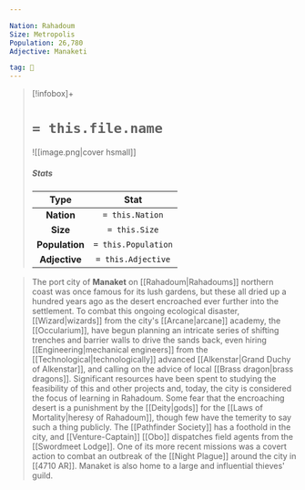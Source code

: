 ```yaml
---

Nation: Rahadoum
Size: Metropolis
Population: 26,780
Adjective: Manaketi

tag: 🌃
---
```


> [!infobox]+
> #  `= this.file.name`
> ![[image.png|cover hsmall]]
> ##### Stats
> Type | Stat |
> :---:|:---:|
> **Nation** | `= this.Nation` |
> **Size** | `= this.Size` |
> **Population** | `= this.Population` |
> **Adjective** | `= this.Adjective` |



> The port city of **Manaket** on [[Rahadoum|Rahadoums]] northern coast was once famous for its lush gardens, but these all dried up a hundred years ago as the desert encroached ever further into the settlement. To combat this ongoing ecological disaster, [[Wizard|wizards]] from the city's [[Arcane|arcane]] academy, the [[Occularium]], have begun planning an intricate series of shifting trenches and barrier walls to drive the sands back, even hiring [[Engineering|mechanical engineers]] from the [[Technological|technologically]] advanced [[Alkenstar|Grand Duchy of Alkenstar]], and calling on the advice of local [[Brass dragon|brass dragons]]. Significant resources have been spent to studying the feasibility of this and other projects and, today, the city is considered the focus of learning in Rahadoum.
> Some fear that the encroaching desert is a punishment by the [[Deity|gods]] for the [[Laws of Mortality|heresy of Rahadoum]], though few have the temerity to say such a thing publicly.
> The [[Pathfinder Society]] has a foothold in the city, and [[Venture-Captain]] [[Obo]] dispatches field agents from the [[Swordmeet Lodge]]. One of its more recent missions was a covert action to combat an outbreak of the [[Night Plague]] around the city in [[4710 AR]].
> Manaket is also home to a large and influential thieves' guild.








